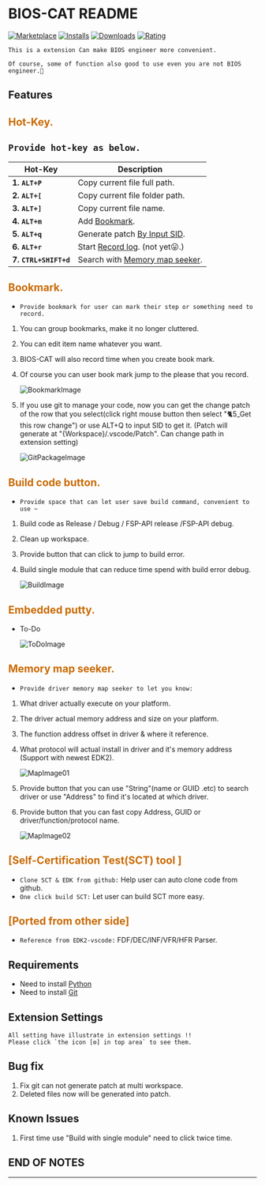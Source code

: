 # BIOS-CAT README
[![Marketplace](https://vsmarketplacebadge.apphb.com/version/Cat-Master-Arvin.BIOS-CAT.svg)](https://vsmarketplacebadge.apphb.com/version/Cat-Master-Arvin.BIOS-CAT.svg)
[![Installs](https://vsmarketplacebadge.apphb.com/installs-short/Cat-Master-Arvin.BIOS-CAT.svg)](https://vsmarketplacebadge.apphb.com/installs-short/Cat-Master-Arvin.BIOS-CAT.svg)
[![Downloads](https://vsmarketplacebadge.apphb.com/downloads-short/Cat-Master-Arvin.BIOS-CAT.svg)](https://vsmarketplacebadge.apphb.com/downloads-short/Cat-Master-Arvin.BIOS-CAT.svg)
[![Rating](https://vsmarketplacebadge.apphb.com/rating-short/Cat-Master-Arvin.BIOS-CAT.svg)](https://vsmarketplacebadge.apphb.com/rating-short/Cat-Master-Arvin.BIOS-CAT.svg)

    This is a extension Can make BIOS engineer more convenient.

    Of course, some of function also good to use even you are not BIOS engineer.🤪

## Features
<h2 id="0" style="color:#c96b00;">Hot-Key.</h2>

  ## `Provide hot-key as below.`
  **Hot-Key**           |**Description**
  ----------------------|--------------------------------------
  **1. `ALT+P`**        | Copy current file full path.
  **2. `ALT+[`**        | Copy current file folder path.
  **3. `ALT+]`**        | Copy current file name.
  **4. `ALT+m`**        | Add [Bookmark](#1).
  **5. `ALT+q`**        | Generate patch [By Input SID](#1).
  **6. `ALT+r`**        | Start [Record log](#3). (not yet😛.)
  **7. `CTRL+SHIFT+d`** | Search with [Memory map seeker](#4).

<h2 id="1" style="color:#c96b00;">Bookmark.</h2>

  * `Provide bookmark for user can mark their step or something need to record.`

  1. You can group bookmarks, make it no longer cluttered.
  2. You can edit item name whatever you want.
  3. BIOS-CAT will also record time when you create book mark.
  4. Of course you can user book mark jump to the please that you record.

     ![BookmarkImage](https://lh3.googleusercontent.com/gYVYDso4aZWPBjOy8QfpT1hNgqbaBhcZSw6w-Nxook9ZPXxRuf0FmA3RQowMYm1k2mWCM0z3ImPpKwtMrOIxZdC1GvYznbUjx30KVVFs2cZ6AK0_MuI__ucX62F8gGGmCf3ilPesJw=w800)
  5. If you use git to manage your code, now you can get the change patch of
     the row that you select(click right mouse button then select "🐈5_Get this row change")
     or use ALT+Q to input SID to get it.
     (Patch will generate at "{Workspace}/.vscode/Patch". Can change path in extension setting)

     ![GitPackageImage](https://lh3.googleusercontent.com/077OLhzFZrnNQ75BsA-VA-r-uAwMsQP-v-M-w0N7jmXRafs0MIpVV1igYWPfAinDTp73rySoU2R7weQkritdIMuxfKoQy--4MVrlCYVf36JIOqy7OE1m9_s7CoUxjVcd2ug2IrPJrw=w800)

<h2 id="2" style="color:#c96b00;">Build code button.</h2>

  * `Provide space that can let user save build command, convenient to use ~`

  1. Build code as Release / Debug / FSP-API release /FSP-API debug.
  2. Clean up workspace.
  3. Provide button that can click to jump to build error.
  4. Build single module that can reduce time spend with build error debug.

     ![BuildImage]("")

<h2 id="3" style="color:#c96b00;">Embedded putty.</h2>

  * To-Do

     ![ToDoImage](https://lh3.googleusercontent.com/xeHF3nSsFNZouoBa20RARnZIhCLE6BKjEQzPH5E43Q_9DCB8xy-JILacauBf2sOKBt_jeUp0gfFJcsmpOstS7f4-Mcoy3rqlUEWyyBP8zQfY_azRsFhrCiSv0QoSAms2RHejPCj-zg=w600)

<h2 id="4" style="color:#c96b00;">Memory map seeker.</h2>

  * `Provide driver memory map seeker to let you know:`

  1. What driver actually execute on your platform.
  2. The driver actual memory address and size on your platform.
  3. The function address offset in driver & where it reference.
  4. What protocol will actual install in driver and it's memory address (Support with newest EDK2).

     ![MapImage01]("")
  5. Provide button that you can use "String"(name or GUID .etc) to search driver or
     use "Address" to find it's located at which driver.
  6. Provide button that you can fast copy Address, GUID or driver/function/protocol name.

     ![MapImage02]("")

<h2 id="5" style="color:#c96b00;">[Self-Certification Test(SCT) tool ]</h2>

  * `Clone SCT & EDK from github:` Help user can auto clone code from github.
  * `One click build SCT:` Let user can build SCT more easy.

<h2 id="6" style="color:#c96b00;">[Ported from other side]</h2>

  * `Reference from EDK2-vscode:` FDF/DEC/INF/VFR/HFR Parser.


## Requirements

* Need to install [Python](https://www.python.org/)
* Need to install [Git](https://git-scm.com/)

## Extension Settings

    All setting have illustrate in extension settings !!
    Please click `the icon [⚙️] in top area` to see them.

## Bug fix

  1. Fix git can not generate patch at multi workspace.
  2. Deleted files now will be generated into patch.

## Known Issues

  1. First time use "Build with single module" need to click twice time.


## END OF NOTES
-----------------------------------------------------------------------------------------------------------